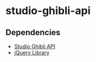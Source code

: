 # studio-ghibli-api

## Dependencies
* [Studio Ghibli API](https://ghibliapi.herokuapp.com/films)
* [jQuery Library](https://jquery.com)

